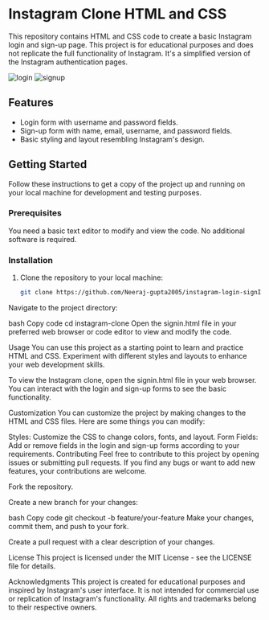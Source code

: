 # Instagram Clone HTML and CSS

This repository contains HTML and CSS code to create a basic Instagram login and sign-up page. This project is for educational purposes and does not replicate the full functionality of Instagram. It's a simplified version of the Instagram authentication pages.

![login](https://github.com/Neeraj-gupta2005/instagram-login-signIn-page/assets/112251870/fd0e3210-7436-4ced-a53a-b0e9a742dac9)
![signup](https://github.com/Neeraj-gupta2005/instagram-login-signIn-page/assets/112251870/b6b14392-d9a3-418f-bffe-37f133cdc91b)



## Features

- Login form with username and password fields.
- Sign-up form with name, email, username, and password fields.
- Basic styling and layout resembling Instagram's design.

## Getting Started

Follow these instructions to get a copy of the project up and running on your local machine for development and testing purposes.

### Prerequisites

You need a basic text editor to modify and view the code. No additional software is required.

### Installation

1. Clone the repository to your local machine:

   ```bash
   git clone https://github.com/Neeraj-gupta2005/instagram-login-signIn-page.git

Navigate to the project directory:

bash
Copy code
cd instagram-clone
Open the signin.html file in your preferred web browser or code editor to view and modify the code.

Usage
You can use this project as a starting point to learn and practice HTML and CSS. Experiment with different styles and layouts to enhance your web development skills.

To view the Instagram clone, open the signin.html file in your web browser. You can interact with the login and sign-up forms to see the basic functionality.

Customization
You can customize the project by making changes to the HTML and CSS files. Here are some things you can modify:

Styles: Customize the CSS to change colors, fonts, and layout.
Form Fields: Add or remove fields in the login and sign-up forms according to your requirements.
Contributing
Feel free to contribute to this project by opening issues or submitting pull requests. If you find any bugs or want to add new features, your contributions are welcome.

Fork the repository.

Create a new branch for your changes:

bash
Copy code
git checkout -b feature/your-feature
Make your changes, commit them, and push to your fork.

Create a pull request with a clear description of your changes.

License
This project is licensed under the MIT License - see the LICENSE file for details.

Acknowledgments
This project is created for educational purposes and inspired by Instagram's user interface. It is not intended for commercial use or replication of Instagram's functionality. All rights and trademarks belong to their respective owners.
